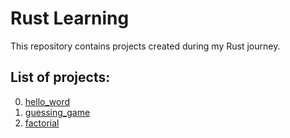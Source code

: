 # Rust Learning
This repository contains projects created during my Rust journey.

## List of projects:
0. [hello_word](00_hello_world)
1. [guessing_game](01_guessing_game)
2. [factorial](02_factorial)
